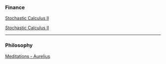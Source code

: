 ### Finance

[Stochastic Calculus II](Steve_ShreveStochastic_Calculus_for_Finance_I.pdf)

[Stochastic Calculus II](Steve_ShreveStochastic_Calculus_for_Finance_II.pdf)

---

### Philosophy

[Meditations - Aurelius](meditations.html)
